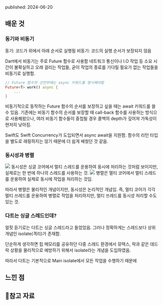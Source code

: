 published: 2024-06-20

## 배운 것
### 동기와 비동기
동기: 코드가 위에서 아래 순서로 실행됨
비동기: 코드의 실행 순서가 보장되지 않음

Dart에서 비동기는 주로 Future 함수로 사용함
네트워크 통신이나 I.O 작업 등 소요 시간이 불확실하고 오래 걸리는 작업들,
굳이 작업의 종료를 기다릴 필요가 없는 작업들을 비동기로 실행함.

```dart
// Future 함수의 선언부에는 async 키워드를 명시해야함
Future<T> work() async {
	...
}
```

비동기적으로 동작하는 Future 함수의 순서를 보장하고 싶을 때는 await 키워드를 쓸 수 있음.
기존에는 비동기 함수의 순서를 보장할 때 call-back 함수를 사용하는 방식으로 사용해왔으나, 여러 비동기 함수들이 중첩될 경우 콜백의 depth가 깊어져 가독성이 현저히 낮아짐.

Swift도 Swift Concurrency가 도입되면서 async await을 지원함.
함수의 리턴 타입을 별도로 래핑하지는 않기 때문에 더 쉽게 배웠던 것 같음.
### 동시성과 병렬
![](https://i.imgur.com/gsqDIVz.png)
동시성은 싱글 코어에서 멀티 스레드를 운용하여 동시에 처리하는 것처럼 보이지만, 실제로는 한 번에 하나의 스레드를 사용하는 것.
![](https://i.imgur.com/NBWa3J5.png)
병렬은 멀티 코어에서 멀티 스레드를 운용하여 실제로 동시에 작업을 처리하는 것임.

따라서 병렬은 물리적인 개념이지만, 동시성은 논리적인 개념임.
즉, 멀티 코어가 각각 멀티 쓰레드를 운용하여 병렬로 작업을 처리하지만, 멀티 쓰레드를 동시성 처리할 수도 있는 것.

### 다트는 싱글 스레드인데?
얼핏 듣기로는 다트는 싱글 스레드라고 들었었음. 그러나 정확하게는 스레드보다 상위 개념인 isolate(격리)가 존재함.

단순하게 생각하면 힙 메모리를 공유하던 다중 스레드 환경에서
뮤텍스, 락과 같은 데드락 상황을 물리적으로 예방하기 위해서 isolate라는 개념을 도입하였음.


따라서 다트는 기본적으로 Main isolate에서 모든 작업을 수행하기 때문에


## 느낀 점 

## 참고 자료